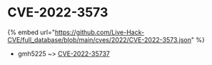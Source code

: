 # CVE-2022-3573
{% embed url="https://github.com/Live-Hack-CVE/full_database/blob/main/cves/2022/CVE-2022-3573.json" %}

* gmh5225 ~> [CVE-2022-35737](https://www.alice-snow.ru/2022/database/cve-2022-3573/cve-2022-35737-gmh5225)